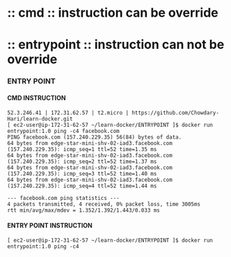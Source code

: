 
# :: cmd :: instruction can be override 


# :: entrypoint :: instruction can not be override 



### ENTRY POINT


#### CMD INSTRUCTION
```
52.3.246.41 | 172.31.62.57 | t2.micro | https://github.com/Chowdary-Hari/learn-docker.git
[ ec2-user@ip-172-31-62-57 ~/learn-docker/ENTRYPOINT ]$ docker run entrypoint:1.0 ping -c4 facebook.com
PING facebook.com (157.240.229.35) 56(84) bytes of data.
64 bytes from edge-star-mini-shv-02-iad3.facebook.com (157.240.229.35): icmp_seq=1 ttl=52 time=1.35 ms
64 bytes from edge-star-mini-shv-02-iad3.facebook.com (157.240.229.35): icmp_seq=2 ttl=52 time=1.37 ms
64 bytes from edge-star-mini-shv-02-iad3.facebook.com (157.240.229.35): icmp_seq=3 ttl=52 time=1.40 ms
64 bytes from edge-star-mini-shv-02-iad3.facebook.com (157.240.229.35): icmp_seq=4 ttl=52 time=1.44 ms

--- facebook.com ping statistics ---
4 packets transmitted, 4 received, 0% packet loss, time 3005ms
rtt min/avg/max/mdev = 1.352/1.392/1.443/0.033 ms
```

#### ENTRY POINT INSTRUCTION
```
[ ec2-user@ip-172-31-62-57 ~/learn-docker/ENTRYPOINT ]$ docker run entrypoint:1.0 ping -c4
